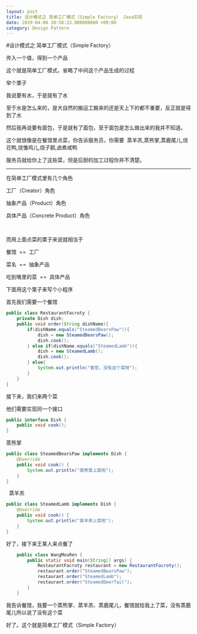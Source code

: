 ```yaml
---
layout: post
title: 设计模式之 简单工厂模式（Simple Factory） Java实现
date: 2019-04-08 20:58:23.000000000 +09:00
category: Design Pattern
---
```


#设计模式之 简单工厂模式（Simple Factory）

传入一个值，得到一个产品

这个就是简单工厂模式，省略了中间这个产品生成的过程

举个栗子

我说要有水，于是就有了水

至于水是怎么来的，是大自然的搬运工搬来的还是天上下的都不重要，反正就是得到了水

然后我再说要有面包，于是就有了面包，至于面包是怎么做出来的我并不知道。

这个就很像是在餐馆里点菜，你告诉服务员，你需要  蒸羊羔,蒸熊掌,蒸鹿尾儿,烧花鸭,烧雏鸡儿,烧子鹅,卤煮咸鸭

服务员就给你上了这些菜，但是后厨的加工过程你并不清楚。

---

在简单工厂模式里有几个角色

工厂（Creator）角色

抽象产品（Product）角色

具体产品（Concrete Product）角色&nbsp;&nbsp;

&nbsp;&nbsp;

而用上面点菜的栗子来说就相当于 

餐馆  ==  工厂

菜名  ==  抽象产品

吃到嘴里的菜  ==  具体产品



下面用这个栗子来写个小程序

首先我们需要一个餐馆

```java
public class RestaurantFacroty {
	private Dish dish;
	public void order(String dishName){
		if(dishName.equals("SteamedBearsPaw")){
			dish = new SteamedBearsPaw();
			dish.cook();
		} else if(dishName.equals("SteamedLamb")){
			dish = new SteamedLamb();
			dish.cook();
		} else{
			System.out.println("客官，没有这个菜呀");
		}
	}
}
```


接下来，我们来两个菜

他们需要实现同一个接口

```java
public interface Dish {
	public void cook();
}
```
  蒸熊掌

```java
public class SteamedBearsPaw implements Dish {
	@Override
	public void cook() {
		System.out.println("蒸熊掌上菜啦");
	}
}
```


  蒸羊羔

```java
public class SteamedLamb implements Dish {
	@Override
	public void cook() {
		System.out.println("蒸羊羔上菜啦");
	}
}
```



好了，接下来王某人来点餐了

```java
	public class WangMouRen {
		public static void main(String[] args) {
			RestaurantFacroty restaurant = new RestaurantFacroty();
			restaurant.order("SteamedBearsPaw");
			restaurant.order("SteamedLamb");
			restaurant.order("SteamedDeerTail");
		}
	}
```
我告诉餐馆，我要一个蒸熊掌、蒸羊羔、蒸鹿尾儿，餐馆就给我上了菜，没有蒸鹿尾儿所以说了没有这个菜

好了。这个就是简单工厂模式（Simple Factory）